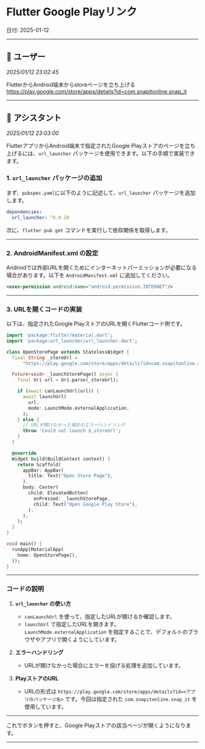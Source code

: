 # Flutter Google Playリンク

日付: 2025-01-12

---

## 👤 ユーザー
*2025/01/12 23:02:45*

FlutterからAndroid端末からstoreページを立ち上げる
https://play.google.com/store/apps/details?id=com.snapitonline.snap_it

---

## 🤖 アシスタント
*2025/01/12 23:03:00*

FlutterアプリからAndroid端末で指定されたGoogle Playストアのページを立ち上げるには、`url_launcher` パッケージを使用できます。以下の手順で実装できます。

### 1. `url_launcher` パッケージの追加
まず、`pubspec.yaml`に以下のように記述して、`url_launcher` パッケージを追加します。

```yaml
dependencies:
  url_launcher: ^6.0.20
```

次に、`flutter pub get` コマンドを実行して依存関係を取得します。

---

### 2. AndroidManifest.xml の設定
Androidでは外部URLを開くためにインターネットパーミッションが必要になる場合があります。以下を `AndroidManifest.xml` に追加してください。

```xml
<uses-permission android:name="android.permission.INTERNET"/>
```

---

### 3. URLを開くコードの実装
以下は、指定されたGoogle PlayストアのURLを開くFlutterコード例です。

```dart
import 'package:flutter/material.dart';
import 'package:url_launcher/url_launcher.dart';

class OpenStorePage extends StatelessWidget {
  final String _storeUrl =
      "https://play.google.com/store/apps/details?id=com.snapitonline.snap_it";

  Future<void> _launchStorePage() async {
    final Uri url = Uri.parse(_storeUrl);

    if (await canLaunchUrl(url)) {
      await launchUrl(
        url,
        mode: LaunchMode.externalApplication,
      );
    } else {
      // URLが開けなかった場合のエラーハンドリング
      throw 'Could not launch $_storeUrl';
    }
  }

  @override
  Widget build(BuildContext context) {
    return Scaffold(
      appBar: AppBar(
        title: Text("Open Store Page"),
      ),
      body: Center(
        child: ElevatedButton(
          onPressed: _launchStorePage,
          child: Text("Open Google Play Store"),
        ),
      ),
    );
  }
}

void main() {
  runApp(MaterialApp(
    home: OpenStorePage(),
  ));
}
```

---

### コードの説明
1. **`url_launcher` の使い方**
   - `canLaunchUrl` を使って、指定したURLが開けるか確認します。
   - `launchUrl` で指定したURLを開きます。`LaunchMode.externalApplication` を指定することで、デフォルトのブラウザやアプリで開くようにしています。

2. **エラーハンドリング**
   - URLが開けなかった場合にエラーを投げる処理を追加しています。

3. **PlayストアのURL**
   - URLの形式は `https://play.google.com/store/apps/details?id=<アプリのパッケージ名>` です。今回は指定された `com.snapitonline.snap_it` を使用しています。

---

これでボタンを押すと、Google Playストアの該当ページが開くようになります。

---

